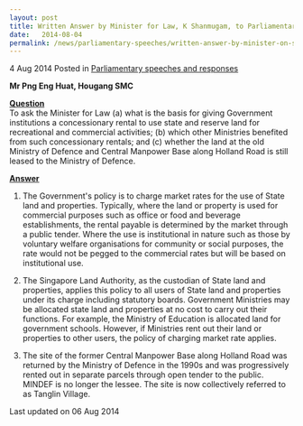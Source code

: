 ```yaml
---
layout: post
title: Written Answer by Minister for Law, K Shanmugam, to Parliamentary Question on concessionary rental for use of State Land
date:   2014-08-04
permalink: /news/parliamentary-speeches/written-answer-by-minister-on-state-land-concessionary-rentals
---
```



4 Aug 2014 Posted in [Parliamentary speeches and responses](/news/parliamentary-speeches) 

**Mr Png Eng Huat, Hougang SMC**

**<u>Question</u>**  
To ask the Minister for Law (a) what is the basis for giving Government institutions a concessionary rental to use state and reserve land for recreational and commercial activities; (b) which other Ministries benefited from such concessionary rentals; and (c) whether the land at the old Ministry of Defence and Central Manpower Base along Holland Road is still leased to the Ministry of Defence.
 
 
**<u>Answer</u>**
1. The Government's policy is to charge market rates for the use of State land and properties. Typically, where the land or property is used for commercial purposes such as office or food and beverage establishments, the rental payable is determined by the market through a public tender. Where the use is institutional in nature such as those by voluntary welfare organisations for community or social purposes, the rate would not be pegged to the commercial rates but will be based on institutional use. 
 
2. The Singapore Land Authority, as the custodian of State land and properties, applies this policy to all users of State land and properties under its charge including statutory boards. Government Ministries may be allocated state land and properties at no cost to carry out their functions. For example, the Ministry of Education is allocated land for government schools. However, if Ministries rent out their land or properties to other users, the policy of charging market rate applies. 
 
3. The site of the former Central Manpower Base along Holland Road was returned by the Ministry of Defence in the 1990s and was progressively rented out in separate parcels through open tender to the public. MINDEF is no longer the lessee. The site is now collectively referred to as Tanglin Village.
 


<p class="right-side-updated">Last updated on 06 Aug 2014</p> 

